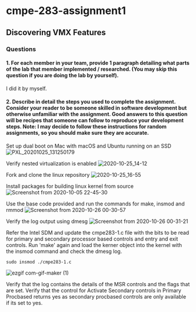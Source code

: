 # cmpe-283-assignment1
## Discovering VMX Features
### Questions

#### 1. For each member in your team, provide 1 paragraph detailing what parts of the lab that member implemented / researched. (You may skip this question if you are doing the lab by yourself).
I did it by myself.

#### 2. Describe in detail the steps you used to complete the assignment. Consider your reader to be someone skilled in software development but otherwise unfamiliar with the assignment. Good answers to this question will be recipes that someone can follow to reproduce your development steps. Note: I may decide to follow these instructions for random assignments, so you should make sure they are accurate.

Set up dual boot on Mac with macOS and Ubuntu running on an SSD
![PXL_20201025_131250179](https://user-images.githubusercontent.com/6368257/97114351-0d9c5280-1716-11eb-9c57-138bd2d59fd1.jpg)

Verify nested virtualization is enabled
![2020-10-25_14-12](https://user-images.githubusercontent.com/6368257/97114528-075aa600-1717-11eb-9784-302d323d00a5.png)

Fork and clone the linux repository
![2020-10-25_16-55](https://user-images.githubusercontent.com/6368257/97115636-b8fcd580-171d-11eb-8e67-68bffeabbb9c.png)

Install packages for building linux kernel from source
![Screenshot from 2020-10-05 22-45-30](https://user-images.githubusercontent.com/6368257/97115707-214bb700-171e-11eb-82f5-0373851db41f.png)

Use the base code provided and run the commands for make, insmod and rmmod
![Screenshot from 2020-10-26 00-30-57](https://user-images.githubusercontent.com/6368257/97116388-bfda1700-1722-11eb-926f-b023cb007b76.png)

Verify the log output using dmesg
![Screenshot from 2020-10-26 00-31-21](https://user-images.githubusercontent.com/6368257/97116427-06c80c80-1723-11eb-9b48-cabc62badd3d.png)

Refer the Intel SDM and update the cmpe283-1.c file with the bits to be read for primary and secondary processor based controls and entry and exit controls.
Run 'make' again and load the kerner object into the kernel with the insmod command and check the dmesg log.

    sudo insmod ./cmpe283-1.c
![ezgif com-gif-maker (1)](https://user-images.githubusercontent.com/6368257/97118185-a343dc00-172e-11eb-8385-b75c6cb47518.gif)

Verify that the log contains the details of the MSR controls and the flags that are set. Verify that the control for Activate Secondary controls in Primary Procbased returns yes as secondary procbased controls are only available if its set to yes.

